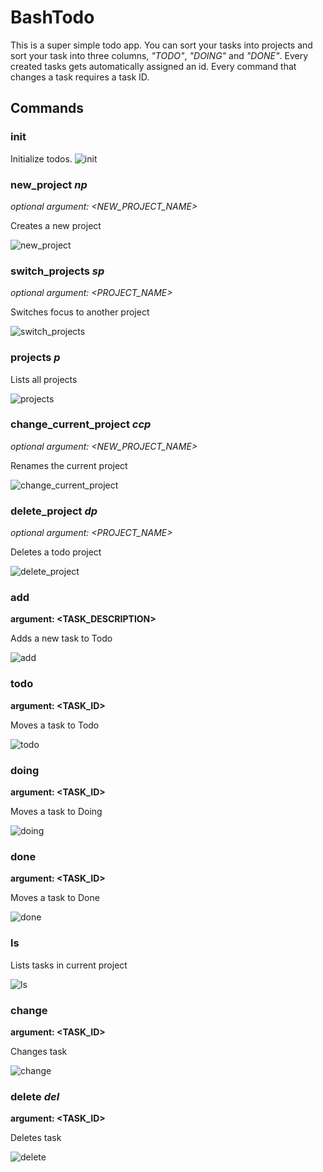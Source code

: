 # BashTodo

This is a super simple todo app. You can sort your tasks into projects and sort your task into three columns, _"TODO"_, _"DOING"_ and _"DONE"_. Every created tasks gets automatically assigned an id. Every command that changes a task requires a task ID.

## Commands

### **init**

Initialize todos.
![init](./assets/init.gif)

### **new_project** _np_

_optional argument: <NEW_PROJECT_NAME>_

Creates a new project

![new_project](./assets/new_project.gif)

### **switch_projects** _sp_

_optional argument: <PROJECT_NAME>_

Switches focus to another project

![switch_projects](./assets/switch_projects.gif)

### **projects** _p_

Lists all projects

![projects](./assets/projects.gif)

### **change_current_project** _ccp_

_optional argument: <NEW_PROJECT_NAME>_

Renames the current project

![change_current_project](./assets/ccp.gif)

### **delete_project** _dp_

_optional argument: <PROJECT_NAME>_

Deletes a todo project

![delete_project](./assets/delete_project.gif)

### **add**

**argument: <TASK_DESCRIPTION>**

Adds a new task to Todo

![add](./assets/add.gif)

### **todo**

**argument: <TASK_ID>**

Moves a task to Todo

![todo](./assets/todo.gif)

### **doing**

**argument: <TASK_ID>**

Moves a task to Doing

![doing](./assets/doing.gif)

### **done**

**argument: <TASK_ID>**

Moves a task to Done

![done](./assets/done.gif)

### **ls**

Lists tasks in current project

![ls](./assets/ls.gif)

### **change**

**argument: <TASK_ID>**

Changes task

![change](./assets/change.gif)

### **delete** _del_

**argument: <TASK_ID>**

Deletes task

![delete](./assets/del.gif)
